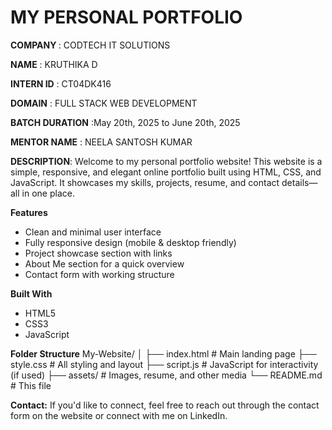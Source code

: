 <h1>MY PERSONAL PORTFOLIO</h1>

<b>COMPANY </b>: CODTECH IT SOLUTIONS

<b>NAME</b> : KRUTHIKA D

<b>INTERN ID</b> : CT04DK416

<b>DOMAIN</b> : FULL STACK WEB DEVELOPMENT

<b>BATCH DURATION</b> :May 20th, 2025 to June 20th, 2025

<b>MENTOR NAME</b> : NEELA SANTOSH KUMAR

<b>DESCRIPTION</b>:
Welcome to my personal portfolio website!
This website is a simple, responsive, and elegant online portfolio built using HTML, CSS, and JavaScript. It showcases my skills, projects, resume, and contact details—all in one place.

<b>Features</b>
<ul><li>Clean and minimal user interface</li>
<li>Fully responsive design (mobile & desktop friendly)</li>
<li>Project showcase section with links</li>
<li> About Me section for a quick overview</li>
<li>Contact form with working structure</li>
</ul>
<b>Built With</b>
<ul><li>HTML5</li>

<li>CSS3</li>

<li>JavaScript</li>
</ul>
<p><b>Folder Structure</b>
My-Website/
│
├── index.html         # Main landing page
├── style.css          # All styling and layout
├── script.js          # JavaScript for interactivity (if used)
├── assets/            # Images, resume, and other media
└── README.md          # This file</p>


<p><b>Contact:</b>
If you'd like to connect, feel free to reach out through the contact form on the website or connect with me on LinkedIn.</p>
